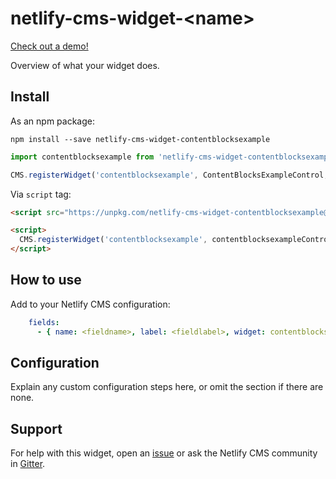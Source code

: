 # netlify-cms-widget-\<name\>

[Check out a demo!](https://replace-with-widget-name.netlify.com/demo)

Overview of what your widget does.

## Install

As an npm package:

```shell
npm install --save netlify-cms-widget-contentblocksexample
```

```js
import contentblocksexample from 'netlify-cms-widget-contentblocksexample'

CMS.registerWidget('contentblocksexample', ContentBlocksExampleControl, ContentBlocksExamplePreview)
```

Via `script` tag:

```html
<script src="https://unpkg.com/netlify-cms-widget-contentblocksexample@^1.0.0"></script>

<script>
  CMS.registerWidget('contentblocksexample', contentblocksexampleControl, contentblocksexamplePreview)
</script>
```

## How to use

Add to your Netlify CMS configuration:

```yaml
    fields:
      - { name: <fieldname>, label: <fieldlabel>, widget: contentblocksexample }
```

## Configuration

Explain any custom configuration steps here, or omit the section if there are none.

## Support

For help with this widget, open an [issue](https://github.com/<user>/<repo>) or ask the Netlify CMS community in [Gitter](https://gitter.im/netlify/netlifycms).
